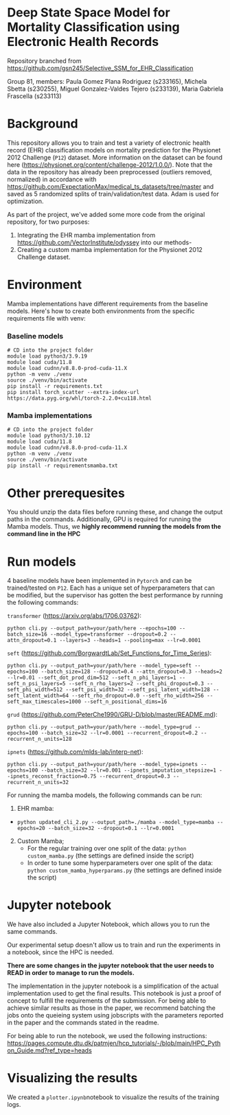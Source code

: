 # Deep State Space Model for Mortality Classification using Electronic Health Records

Repository branched from https://github.com/gsn245/Selective_SSM_for_EHR_Classification

Group 81, members: Paula Gomez Plana Rodriguez (s233165), Michela Sbetta (s230255), Miguel Gonzalez-Valdes Tejero (s233139), Maria Gabriela Frascella (s233113)

# Background
This repository allows you to train and test a variety of electronic health record (EHR) classification models on mortality prediction for the Physionet 2012 Challenge (`P12`) dataset. More information on the dataset can be found here (https://physionet.org/content/challenge-2012/1.0.0/). Note that the data in the repository has already been preprocessed (outliers removed, normalized) in accordance with https://github.com/ExpectationMax/medical_ts_datasets/tree/master and saved as 5 randomized splits of train/validation/test data. Adam is used for optimization.

As part of the project, we've added some more code from the original repository, for two purposes:
1. Integrating the EHR mamba implementation from https://github.com/VectorInstitute/odyssey into our methods-
2. Creating a custom mamba implementation for the Physionet 2012 Challenge dataset.

# Environment
Mamba implementations have different requirements from the baseline models. Here's how to create both environments from the specific requirements file with venv:

### Baseline models

```
# CD into the project folder
module load python3/3.9.19
module load cuda/11.8
module load cudnn/v8.8.0-prod-cuda-11.X
python -m venv ./venv
source ./venv/bin/activate
pip install -r requirements.txt
pip install torch_scatter --extra-index-url https://data.pyg.org/whl/torch-2.2.0+cu118.html
```

### Mamba implementations

```
# CD into the project folder
module load python3/3.10.12
module load cuda/11.8
module load cudnn/v8.8.0-prod-cuda-11.X
python -m venv ./venv
source ./venv/bin/activate
pip install -r requirementsmamba.txt
```

# Other prerequesites
You should unzip the data files before running these, and change the output paths in the commands. Additionally, GPU is required for running the Mamba models. Thus, we **highly recommend running the models from the command line in the HPC**

# Run models 
4 baseline models have been implemented in `Pytorch` and can be trained/tested on `P12`. Each has a unique set of hyperparameters that can be modified, but the supervisor has gotten the best performance by running the following commands:

`transformer` (https://arxiv.org/abs/1706.03762):

`python cli.py --output_path=your/path/here --epochs=100 --batch_size=16 --model_type=transformer --dropout=0.2 --attn_dropout=0.1 --layers=3 --heads=1 --pooling=max --lr=0.0001` 


`seft` (https://github.com/BorgwardtLab/Set_Functions_for_Time_Series):

`python cli.py --output_path=your/path/here --model_type=seft --epochs=100 --batch_size=128 --dropout=0.4 --attn_dropout=0.3 --heads=2 --lr=0.01 --seft_dot_prod_dim=512 --seft_n_phi_layers=1 --seft_n_psi_layers=5 --seft_n_rho_layers=2 --seft_phi_dropout=0.3 --seft_phi_width=512 --seft_psi_width=32 --seft_psi_latent_width=128 --seft_latent_width=64 --seft_rho_dropout=0.0 --seft_rho_width=256 --seft_max_timescales=1000 --seft_n_positional_dims=16`

`grud` (https://github.com/PeterChe1990/GRU-D/blob/master/README.md):

`python cli.py --output_path=your/path/here --model_type=grud --epochs=100 --batch_size=32 --lr=0.0001 --recurrent_dropout=0.2 --recurrent_n_units=128`

`ipnets` (https://github.com/mlds-lab/interp-net):

`python cli.py --output_path=your/path/here --model_type=ipnets --epochs=100 --batch_size=32 --lr=0.001 --ipnets_imputation_stepsize=1 --ipnets_reconst_fraction=0.75 --recurrent_dropout=0.3 --recurrent_n_units=32` 


For running the mamba models, the following commands can be run:

1. EHR mamba:
 - `python updated_cli_2.py --output_path=./mamba --model_type=mamba --epochs=20 --batch_size=32 --dropout=0.1 --lr=0.0001`

2. Custom Mamba;
   - For the regular training over one split of the data: `python custom_mamba.py` (the settings are defined inside the script)
   - In order to tune some hyperparameters over one split of the data: `python custom_mamba_hyperparams.py` (the settings are defined inside the script)

# Jupyter notebook

We have also included a Jupyter Notebook, which allows you to run the same commands.

Our experimental setup doesn't allow us to train and run the experiments in a notebook, since the HPC is needed.  

**There are some changes in the jupyter notebook that the user needs to READ in order to manage to run the models.**

The implementation in the jupyter notebook is a simplification of the actual implementation used to get the final results. This notebook is just a proof of concept to fulfill the requirements of the submission. For being able to achieve similar results as those in the paper, we recommend batching the jobs onto the queieing system using jobscripts with the parameters reported in the paper and the commands stated in the readme. 

For being able to run the notebook, we used the following instructions: https://pages.compute.dtu.dk/patmjen/hcp_tutorials/-/blob/main/HPC_Python_Guide.md?ref_type=heads

# Visualizing the results
We created a `plotter.ipynb`notebook to visualize the results of the training logs.
